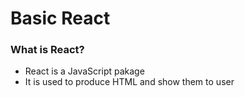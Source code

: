 # Basic React

### What is React?
- React is a JavaScript pakage
- It is used to produce HTML and show them to user
